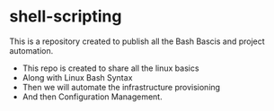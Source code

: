 # shell-scripting

This is a repository created to publish all the Bash Bascis and project automation.

*   This repo is created to share all the linux basics 
*   Along with Linux Bash Syntax
*   Then we will automate the infrastructure provisioning
*   And then Configuration Management.